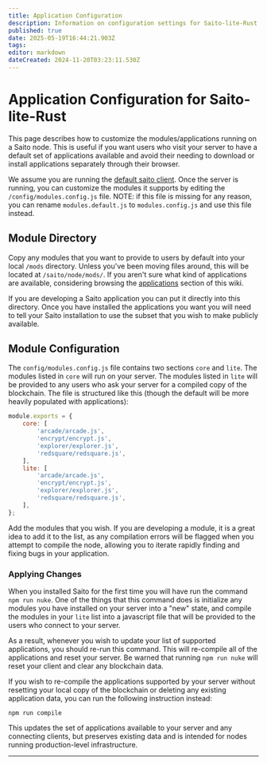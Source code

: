 ```yaml
---
title: Application Configuration
description: Information on configuration settings for Saito-lite-Rust applications
published: true
date: 2025-05-19T16:44:21.903Z
tags: 
editor: markdown
dateCreated: 2024-11-20T03:23:11.530Z
---
```


# Application Configuration for Saito-lite-Rust

This page describes how to customize the modules/applications running on a Saito node. This is useful if you want users who visit your server to have a default set of applications available and avoid their needing to download or install applications separately through their browser.

We assume you are running the [default saito client](/install). Once the server is running, you can customize the modules it supports by editing the `/config/modules.config.js` file. NOTE: if this file is missing for any reason, you can rename `modules.default.js` to `modules.config.js` and use this file instead.

## Module Directory

Copy any modules that you want to provide to users by default into your local ```/mods``` directory. Unless you've been moving files around, this will be located at ```/saito/node/mods/```. If you aren't sure what kind of applications are available, considering browsing the [applications](/applications) section of this wiki.

If you are developing a Saito application you can put it directly into this directory. Once you have installed the applications you want you will need to tell your Saito installation to use the subset that you wish to make publicly available.

## Module Configuration

The `config/modules.config.js` file contains two sections ```core``` and ```lite```. The modules listed in ```core``` will run on your server. The modules listed in ```lite``` will be provided to any users who ask your server for a compiled copy of the blockchain. The file is structured like this (though the default will be more heavily populated with applications):

```js
module.exports = {
	core: [
		'arcade/arcade.js',
		'encrypt/encrypt.js',
		'explorer/explorer.js',
		'redsquare/redsquare.js',
	],
	lite: [
		'arcade/arcade.js',
		'encrypt/encrypt.js',
		'explorer/explorer.js',
		'redsquare/redsquare.js',
	],
};

```

Add the modules that you wish. If you are developing a module, it is a great idea to add it to the list, as any compilation errors will be flagged when you attempt to compile the node, allowing you to iterate rapidly finding and fixing bugs in your application.

### Applying Changes

When you installed Saito for the first time you will have run the command `npm run nuke`. One of the things that this command does is initialize any modules you have installed on your server into a "new" state, and compile the modules in your ```lite``` list into a javascript file that will be provided to the users who connect to your server.

As a result, whenever you wish to update your list of supported applications, you should re-run this command. This will re-compile all of the applications and reset your server. Be warned that running `npm run nuke` will reset your client and clear any blockchain data.

If you wish to re-compile the applications supported by your server without resetting your local copy of the blockchain or deleting any existing application data, you can run the following instruction instead:

`npm run compile`

This updates the set of applications available to your server and any connecting clients, but preserves existing data and is intended for nodes running production-level infrastructure.

<hr>